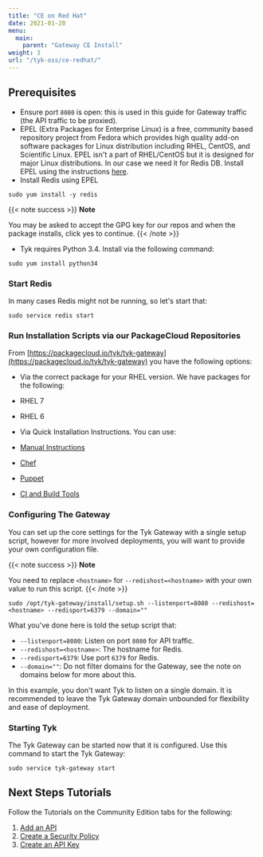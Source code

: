 ```yaml
---
title: "CE on Red Hat"
date: 2021-01-20
menu:
  main:
    parent: "Gateway CE Install"
weight: 3
url: "/tyk-oss/ce-redhat/"
---
```


## Prerequisites

*   Ensure port `8080` is open: this is used in this guide for Gateway traffic (the API traffic to be proxied).
*   EPEL (Extra Packages for Enterprise Linux) is a free, community based repository project from Fedora which provides high quality add-on software packages for Linux distribution including RHEL, CentOS, and Scientific Linux. EPEL isn't a part of RHEL/CentOS but it is designed for major Linux distributions. In our case we need it for Redis DB. Install EPEL using the instructions [here](http://fedoraproject.org/wiki/EPEL#How_can_I_use_these_extra_packages.3F).
*   Install Redis using EPEL

```{.copyWrapper}
sudo yum install -y redis
```

{{< note success >}}
**Note**  

You may be asked to accept the GPG key for our repos and when the package installs, click yes to continue.
{{< /note >}}


*   Tyk requires Python 3.4. Install via the following command:

```{.copyWrapper}
sudo yum install python34
```

### Start Redis

In many cases Redis might not be running, so let's start that:
```{.copyWrapper}
sudo service redis start
```

### Run Installation Scripts via our PackageCloud Repositories

From [https://packagecloud.io/tyk/tyk-gateway](https://packagecloud.io/tyk/tyk-gateway) you have the following options:

* Via the correct package for your RHEL version. We have packages for the following:
 * RHEL 7
 * RHEL 6
 
* Via Quick Installation Instructions. You can use:
 * [Manual Instructions](https://packagecloud.io/tyk/tyk-gateway/install#manual-rpm)
 * [Chef](https://packagecloud.io/tyk/tyk-gateway/install#chef)
 * [Puppet](https://packagecloud.io/tyk/tyk-gateway/install#puppet)
 * [CI and Build Tools](https://packagecloud.io/tyk/tyk-gateway/ci)

### Configuring The Gateway 

You can set up the core settings for the Tyk Gateway with a single setup script, however for more involved deployments, you will want to provide your own configuration file.

{{< note success >}}
**Note**  

You need to replace `<hostname>` for `--redishost=<hostname>` with your own value to run this script.
{{< /note >}}


```{.copyWrapper}
sudo /opt/tyk-gateway/install/setup.sh --listenport=8080 --redishost=<hostname> --redisport=6379 --domain=""
```

What you've done here is told the setup script that:

*   `--listenport=8080`: Listen on port `8080` for API traffic.
*   `--redishost=<hostname>`: The hostname for Redis.
*   `--redisport=6379`: Use port `6379` for Redis.
*   `--domain=""`: Do not filter domains for the Gateway, see the note on domains below for more about this.

In this example, you don't want Tyk to listen on a single domain. It is recommended to leave the Tyk Gateway domain unbounded for flexibility and ease of deployment.

### Starting Tyk

The Tyk Gateway can be started now that it is configured. Use this command to start the Tyk Gateway:
```{.copyWrapper}
sudo service tyk-gateway start
```

## Next Steps Tutorials

Follow the Tutorials on the Community Edition tabs for the following:

1. [Add an API](/docs/getting-started/tutorials/create-api/)
2. [Create a Security Policy](/docs/getting-started/tutorials/create-security-policy/)
3. [Create an API Key](/docs/getting-started/tutorials/create-api-key/)